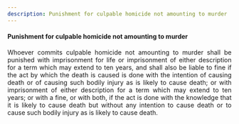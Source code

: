 ```yaml
---
description: Punishment for culpable homicide not amounting to murder
---
```


#### Punishment for culpable homicide not amounting to murder
<div style="text-align: justify">

Whoever commits culpable homicide not amounting to murder shall be punished with imprisonment for life or imprisonment of either description for a term which may extend to ten years, and shall also be liable to fine if the act by which the death is caused is done with the intention of causing death or of causing such bodily injury as is likely to cause death; or with imprisonment of either description for a term which may extend to ten years; or with a fine, or with both, if the act is done with the knowledge that it is likely to cause death but without any intention to cause death or to cause such bodily injury as is likely to cause death.

</div>
